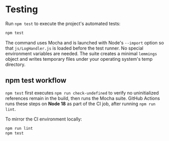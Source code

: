 # Testing

Run `npm test` to execute the project's automated tests:

```bash
npm test
```

The command uses Mocha and is launched with Node's `--import` option so that `js/LogHandler.js` is loaded before the test runner. No special environment variables are needed. The suite creates a minimal `lemmings` object and writes temporary files under your operating system's temp directory.

## npm test workflow

`npm test` first executes `npm run check-undefined` to verify no uninitialized references remain in the build, then runs the Mocha suite. GitHub Actions runs these steps on **Node 18** as part of the CI job, after running `npm run lint`.

To mirror the CI environment locally:

```bash
npm run lint
npm test
```

